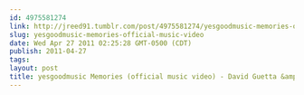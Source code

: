 ```yaml
---
id: 4975581274
link: http://jreed91.tumblr.com/post/4975581274/yesgoodmusic-memories-official-music-video
slug: yesgoodmusic-memories-official-music-video
date: Wed Apr 27 2011 02:25:28 GMT-0500 (CDT)
publish: 2011-04-27
tags: 
layout: post
title: yesgoodmusic Memories (official music video) - David Guetta &amp; Kid Cudi
---
```





